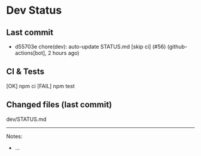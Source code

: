 # Dev Status

## Last commit
- d55703e chore(dev): auto-update STATUS.md [skip ci] (#56) (github-actions[bot], 2 hours ago)
## CI & Tests
[OK] npm ci
[FAIL] npm test

## Changed files (last commit)
dev/STATUS.md

---
Notes:
- ...
